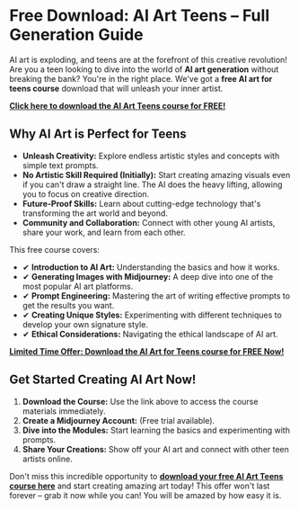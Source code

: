 # Free Download: AI Art Teens – Full Generation Guide

AI art is exploding, and teens are at the forefront of this creative revolution! Are you a teen looking to dive into the world of **AI art generation** without breaking the bank? You're in the right place. We've got a **free AI art for teens course** download that will unleash your inner artist.

[**Click here to download the AI Art Teens course for FREE!**](https://udemywork.com/ai-art-teens)

## Why AI Art is Perfect for Teens

*   **Unleash Creativity:** Explore endless artistic styles and concepts with simple text prompts.
*   **No Artistic Skill Required (Initially):** Start creating amazing visuals even if you can't draw a straight line. The AI does the heavy lifting, allowing you to focus on creative direction.
*   **Future-Proof Skills:** Learn about cutting-edge technology that's transforming the art world and beyond.
*   **Community and Collaboration:** Connect with other young AI artists, share your work, and learn from each other.

This free course covers:

*   ✔ **Introduction to AI Art:** Understanding the basics and how it works.
*   ✔ **Generating Images with Midjourney:** A deep dive into one of the most popular AI art platforms.
*   ✔ **Prompt Engineering:** Mastering the art of writing effective prompts to get the results you want.
*   ✔ **Creating Unique Styles:** Experimenting with different techniques to develop your own signature style.
*   ✔ **Ethical Considerations:** Navigating the ethical landscape of AI art.

[**Limited Time Offer: Download the AI Art for Teens course for FREE Now!**](https://udemywork.com/ai-art-teens)

## Get Started Creating AI Art Now!

1.  **Download the Course:** Use the link above to access the course materials immediately.
2.  **Create a Midjourney Account:** (Free trial available).
3.  **Dive into the Modules:** Start learning the basics and experimenting with prompts.
4.  **Share Your Creations:** Show off your AI art and connect with other teen artists online.

Don't miss this incredible opportunity to **[download your free AI Art Teens course here](https://udemywork.com/ai-art-teens)** and start creating amazing art today! This offer won't last forever – grab it now while you can! You will be amazed by how easy it is.
